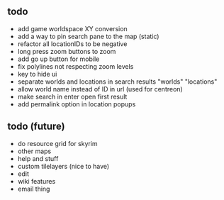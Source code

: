 
## todo

- add game worldspace XY conversion
- add a way to pin search pane to the map (static)
- refactor all locationIDs to be negative
- long press zoom buttons to zoom
- add go up button for mobile
- fix polylines not respecting zoom levels
- key to hide ui
- separate worlds and locations in search results "worlds" "locations"
- allow world name instead of ID in url (used for centreon)
- make search in enter open first result
- add permalink option in location popups

## todo (future)

- do resource grid for skyrim
- other maps
- help and stuff
- custom tilelayers (nice to have)
- edit
- wiki features
- email thing
